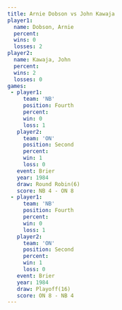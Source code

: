```yaml
---
title: Arnie Dobson vs John Kawaja
player1:             
  name: Dobson, Arnie
  percent:           
  wins: 0            
  losses: 2          
player2:             
  name: Kawaja, John 
  percent:           
  wins: 2            
  losses: 0          
games:
 - player1:          
     team: 'NB'      
     position: Fourth
     percent:        
     win: 0          
     loss: 1         
   player2:          
     team: 'ON'      
     position: Second
     percent:        
     win: 1          
     loss: 0         
   event: Brier        
   year: 1984          
   draw: Round Robin(6)
   score: NB 4 - ON 8  
 - player1:          
     team: 'NB'      
     position: Fourth
     percent:        
     win: 0          
     loss: 1         
   player2:          
     team: 'ON'      
     position: Second
     percent:        
     win: 1          
     loss: 0         
   event: Brier      
   year: 1984        
   draw: Playoff(16) 
   score: ON 8 - NB 4
---
```

